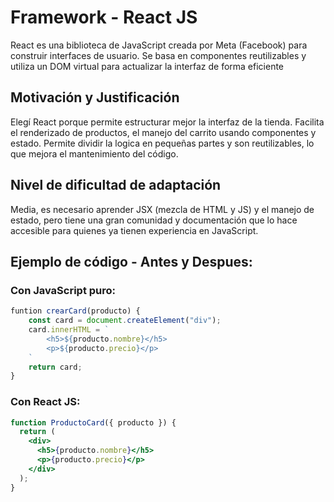 # Framework - React JS

React es una biblioteca de JavaScript creada por Meta (Facebook) para construir interfaces de usuario. Se basa en componentes reutilizables y utiliza un DOM virtual para actualizar la interfaz de forma eficiente

## Motivación y Justificación

Elegí React porque permite estructurar mejor la interfaz de la tienda. Facilita el renderizado de productos, el manejo del carrito usando componentes y estado.
Permite dividir la logica en pequeñas partes y son reutilizables, lo que mejora el mantenimiento del código.

## Nivel de dificultad de adaptación

Media, es necesario aprender JSX (mezcla de HTML y JS) y el manejo de estado, pero tiene una gran comunidad y documentación que lo hace accesible para quienes ya tienen experiencia en JavaScript.

## Ejemplo de código - Antes y Despues:

### Con JavaScript puro:

```js
funtion crearCard(producto) {
    const card = document.createElement("div");
    card.innerHTML = `
        <h5>${producto.nombre}</h5>
        <p>${producto.precio}</p>
    `
    return card;
}
```

### Con React JS:

```jsx
function ProductoCard({ producto }) {
  return (
    <div>
      <h5>{producto.nombre}</h5>
      <p>{producto.precio}</p>
    </div>
  );
}
```
